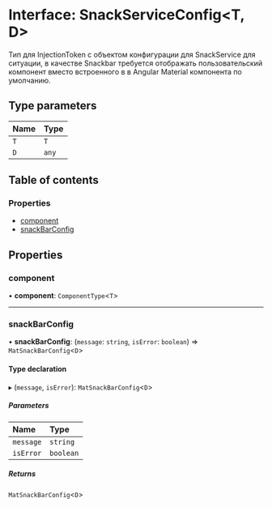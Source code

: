# Interface: SnackServiceConfig\<T, D\>

Тип для InjectionToken с объектом конфигурации для SnackService для ситуации, в качестве Snackbar требуется отображать пользовательский компонент вместо
встроенного в в Angular Material компонента по умолчанию.

## Type parameters

| Name | Type |
| :------ | :------ |
| `T` | `T` |
| `D` | `any` |

## Table of contents

### Properties

- [component](SnackServiceConfig.md#component)
- [snackBarConfig](SnackServiceConfig.md#snackbarconfig)

## Properties

### component

• **component**: `ComponentType`\<`T`\>

___

### snackBarConfig

• **snackBarConfig**: (`message`: `string`, `isError`: `boolean`) => `MatSnackBarConfig`\<`D`\>

#### Type declaration

▸ (`message`, `isError`): `MatSnackBarConfig`\<`D`\>

##### Parameters

| Name | Type |
| :------ | :------ |
| `message` | `string` |
| `isError` | `boolean` |

##### Returns

`MatSnackBarConfig`\<`D`\>
